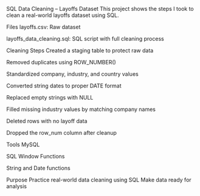 SQL Data Cleaning – Layoffs Dataset
This project shows the steps I took to clean a real-world layoffs dataset using SQL.

Files
layoffs.csv: Raw dataset

layoffs_data_cleaning.sql: SQL script with full cleaning process

Cleaning Steps
Created a staging table to protect raw data

Removed duplicates using ROW_NUMBER()

Standardized company, industry, and country values

Converted string dates to proper DATE format

Replaced empty strings with NULL

Filled missing industry values by matching company names

Deleted rows with no layoff data

Dropped the row_num column after cleanup

Tools
MySQL

SQL Window Functions

String and Date functions

Purpose
Practice real-world data cleaning using SQL
Make data ready for analysis